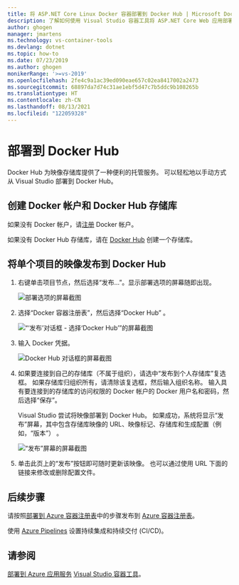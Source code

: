 ```yaml
---
title: 将 ASP.NET Core Linux Docker 容器部署到 Docker Hub | Microsoft Docs
description: 了解如何使用 Visual Studio 容器工具将 ASP.NET Core Web 应用部署到 Docker Hub
author: ghogen
manager: jmartens
ms.technology: vs-container-tools
ms.devlang: dotnet
ms.topic: how-to
ms.date: 07/23/2019
ms.author: ghogen
monikerRange: '>=vs-2019'
ms.openlocfilehash: 2fe4c9a1ac39ed090eae657c02ea8417002a2473
ms.sourcegitcommit: 68897da7d74c31ae1ebf5d47c7b5ddc9b108265b
ms.translationtype: HT
ms.contentlocale: zh-CN
ms.lasthandoff: 08/13/2021
ms.locfileid: "122059328"
---
```

# <a name="deploy-to-docker-hub"></a>部署到 Docker Hub

Docker Hub 为映像存储库提供了一种便利的托管服务。 可以轻松地以手动方式从 Visual Studio 部署到 Docker Hub。

## <a name="create-a-docker-account-and-docker-hub-repository"></a>创建 Docker 帐户和 Docker Hub 存储库

如果没有 Docker 帐户，请[注册](https://hub.docker.com/signup) Docker 帐户。

如果没有 Docker Hub 存储库，请在 [Docker Hub](https://hub.docker.com/) 创建一个存储库。

## <a name="publish-the-image-for-a-single-project-to-docker-hub"></a>将单个项目的映像发布到 Docker Hub

1. 右键单击项目节点，然后选择“发布...”。显示部署选项的屏幕随即出现。

   ![部署选项的屏幕截图](media/container-tools/vs-2019/docker-container-registry.png)

1. 选择“Docker 容器注册表”，然后选择“Docker Hub” 。

   ![“‘发布’对话框 - 选择‘Docker Hub’”的屏幕截图](media/deploy-docker-hub/container-tools-docker-hub-deploy.png)

1. 输入 Docker 凭据。

   ![Docker Hub 对话框的屏幕截图](media/deploy-docker-hub/container-tools-docker-hub-credentials.png)

1. 如果要连接到自己的存储库（不属于组织），请选中“发布到个人存储库”复选框。 如果存储库归组织所有，请清除该复选框，然后输入组织名称。 输入具有要连接到的存储库的访问权限的 Docker 帐户的 Docker 用户名和密码，然后选择“保存”。

   Visual Studio 尝试将映像部署到 Docker Hub。  如果成功，系统将显示“发布”屏幕，其中包含存储库映像的 URL、映像标记、存储库和生成配置（例如，“版本”） 。

   ![“发布”屏幕的屏幕截图](media/deploy-docker-hub/container-tools-docker-hub-finished.png)

1. 单击此页上的“发布”按钮即可随时更新该映像。  也可以通过使用 URL 下面的链接来修改或删除配置文件。

## <a name="next-steps"></a>后续步骤

请按照[部署到 Azure 容器注册表](hosting-web-apps-in-docker.md)中的步骤发布到 [Azure 容器注册表](/azure/container-registry/)。

使用 [Azure Pipelines](/azure/devops/pipelines/?view=azure-devops&preserve-view=true) 设置持续集成和持续交付 (CI/CD)。

## <a name="see-also"></a>请参阅

[部署到 Azure 应用服务](deploy-app-service.md)
[Visual Studio 容器工具](./index.yml)。